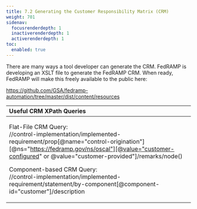 ```yaml
---
title: 7.2 Generating the Customer Responsibility Matrix (CRM)
weight: 701
sidenav:
  focusrenderdepth: 1
  inactiverenderdepth: 1
  activerenderdepth: 1
toc:
  enabled: true
---
```


There are many ways a tool developer can generate the CRM. FedRAMP is developing an XSLT file to generate the FedRAMP CRM. When ready, FedRAMP will make this freely available to the public here:

<https://github.com/GSA/fedramp-automation/tree/master/dist/content/resources>

|**Useful CRM XPath Queries**|
| :- |
|<p>Flat-File CRM Query:<br>//control-implementation/implemented-requirement/prop[@name=‌"control-origination"][@ns="https://fedramp.gov/ns/oscal"]‌[@value="customer-configured" or @value="customer-provided"]/remarks/node()</p><p>Component-based CRM Query:<br>//control-implementation/implemented-requirement/statement/by-component‌[@component-id="customer"]/description</p>|